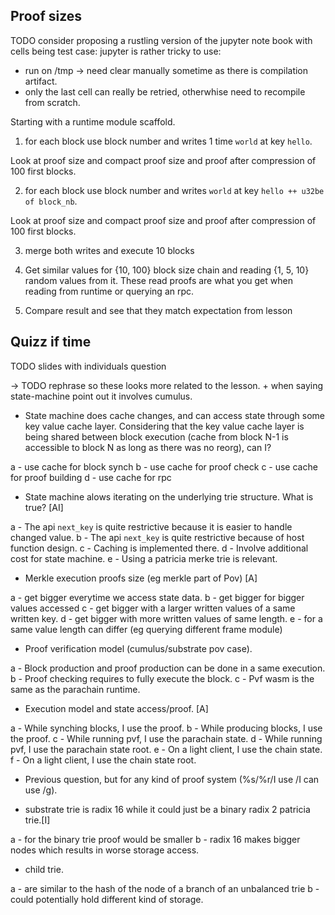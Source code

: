 ## Proof sizes

TODO consider proposing a rustling version of the jupyter note book with cells being test case:
jupyter is rather tricky to use:
- run on /tmp -> need clear manually sometime as there is compilation artifact.
- only the last cell can really be retried, otherwhise need to recompile from scratch.

Starting with a runtime module scaffold.

1. for each block use block number and writes 1 time `world` at key `hello`.

Look at proof size and compact proof size and proof after compression of 100 first blocks.

2. for each block use block number and writes `world` at key `hello ++ u32be of block_nb`.

Look at proof size and compact proof size and proof after compression of 100 first blocks.

3. merge both writes and execute 10 blocks

4. Get similar values  for {10, 100} block size chain and reading {1, 5, 10} random values from it.
These read proofs are what you get when reading from runtime or querying an rpc.

5. Compare result and see that they match expectation from lesson

## Quizz if time

TODO slides with individuals question


-> TODO rephrase so these looks more related to the lesson. + when saying state-machine point out it involves cumulus.


- State machine does cache changes, and can access state through some key value cache layer.
Considering that the key value cache layer is being shared between block execution (cache from block N-1 is accessible to block N as long as there was no reorg),
can I?

a - use cache for block synch
b - use cache for proof check
c - use cache for proof building
d - use cache for rpc

- State machine alows iterating on the underlying trie structure. What is true? [AI]

a - The api `next_key` is quite restrictive because it is easier to handle changed value.
b - The api `next_key` is quite restrictive because of host function design.
c - Caching is implemented there.
d - Involve additional cost for state machine.
e - Using a patricia merke trie is relevant.

- Merkle execution proofs size (eg merkle part of Pov) [A]

a - get bigger everytime we access state data.
b - get bigger for bigger values accessed
c - get bigger with a larger written values of a same written key.
d - get bigger with more written values of same length.
e - for a same value length can differ (eg querying different frame module)

- Proof verification model (cumulus/substrate pov case).

a - Block production and proof production can be done in a same execution.
b - Proof checking requires to fully execute the block.
c - Pvf wasm is the same as the parachain runtime.

- Execution model and state access/proof. [A]

a - While synching blocks, I use the proof.
b - While producing blocks, I use the proof.
c - While running pvf, I use the parachain state.
d - While running pvf, I use the parachain state root.
e - On a light client, I use the chain state.
f - On a light client, I use the chain state root.

- Previous question, but for any kind of proof system (%s/%r/I use /I can use /g).

- substrate trie is radix 16 while it could just be a binary radix 2 patricia trie.[I]

a - for the binary trie proof would be smaller
b - radix 16 makes bigger nodes which results in worse storage access. 


- child trie.

a - are similar to the hash of the node of a branch of an unbalanced trie
b - could potentially hold different kind of storage.

